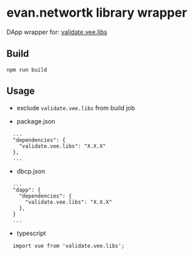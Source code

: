 # evan.networtk library wrapper

DApp wrapper for: [validate.vee.libs](https://logaretm.github.io/vee-validate)

## Build
```
npm run build
```


## Usage
- exclude `validate.vee.libs` from build job

- package.json
```
  ...
  "dependencies": {
    "validate.vee.libs": "X.X.X"
  },
  ...
```

- dbcp.json
```
  ...
  "dapp": {
    "dependencies": {
      "validate.vee.libs": "X.X.X"
    },
  }
  ...
```

- typescript
```
  import vue from 'validate.vee.libs';
```
